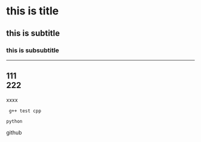 # this is title
## this is subtitle
### this is subsubtitle
---
111<br>
222
---
xxxx

``` g++ test cpp```

```
python
```
github
